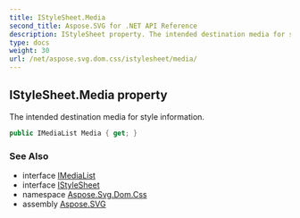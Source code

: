 ```yaml
---
title: IStyleSheet.Media
second_title: Aspose.SVG for .NET API Reference
description: IStyleSheet property. The intended destination media for style information
type: docs
weight: 30
url: /net/aspose.svg.dom.css/istylesheet/media/
---
```

## IStyleSheet.Media property

The intended destination media for style information.

```csharp
public IMediaList Media { get; }
```

### See Also

* interface [IMediaList](../../imedialist/)
* interface [IStyleSheet](../)
* namespace [Aspose.Svg.Dom.Css](../../istylesheet/)
* assembly [Aspose.SVG](../../../)
